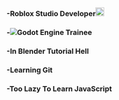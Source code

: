 <h3>-Roblox Studio Developer<img src="https://github.com/user-attachments/assets/93a7ed86-71d2-4191-80a4-b168187fc30e" width="20px"></h3>
<h3>-<img src="https://github.com/user-attachments/assets/e5173f10-dbe3-468f-82b7-908037dbb113">Godot Engine Trainee</h3>
<h3>-In Blender Tutorial Hell</h3>
<h3>-Learning Git</h3>
<h3>-Too Lazy To Learn JavaScript</h3>
